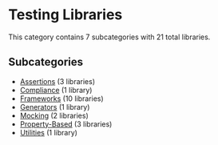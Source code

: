 # Testing Libraries

This category contains 7 subcategories with 21 total libraries.

## Subcategories

- [Assertions](Assertions.md) (3 libraries)
- [Compliance](Compliance.md) (1 library)
- [Frameworks](Frameworks.md) (10 libraries)
- [Generators](Generators.md) (1 library)
- [Mocking](Mocking.md) (2 libraries)
- [Property-Based](Property-Based.md) (3 libraries)
- [Utilities](Utilities.md) (1 library)
